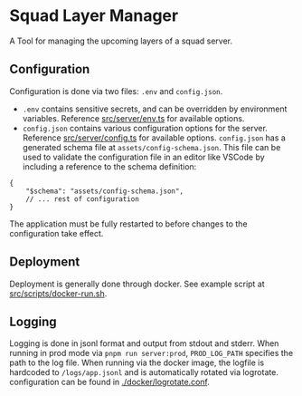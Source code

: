 #  Squad Layer Manager

A Tool for managing the upcoming layers of a squad server.

## Configuration
Configuration is done via two files: `.env` and `config.json`.
- `.env` contains sensitive secrets, and can be overridden by environment variables. Reference [src/server/env.ts](src/server/env.ts) for available options.
- `config.json` contains various configuration options for the server. Reference [src/server/config.ts](src/server/config.ts) for available options.
`config.json` has a generated schema file at `assets/config-schema.json`. This file can be used to validate the configuration file in an editor like VSCode by including a reference to the schema definition:
```json5
{
    "$schema": "assets/config-schema.json",
    // ... rest of configuration
}
```

The application must be fully restarted to before changes to the configuration take effect.

## Deployment
Deployment is generally done through docker. See example script at [src/scripts/docker-run.sh](src/scripts/docker-run.sh).

## Logging
Logging is done in jsonl format and output from stdout and stderr.
When running in prod mode via `pnpm run server:prod`, `PROD_LOG_PATH` specifies the path to the log file.
When running via the docker image, the logfile is hardcoded to `/logs/app.jsonl` and is automatically rotated via logrotate. configuration can be found in [./docker/logrotate.conf](./docker/logrotate.conf).
